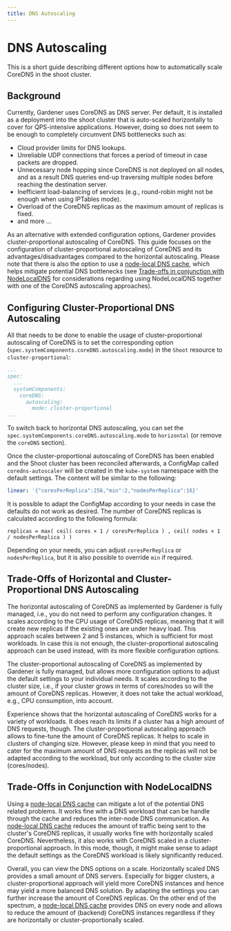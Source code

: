 ```yaml
---
title: DNS Autoscaling
---
```


# DNS Autoscaling

This is a short guide describing different options how to automatically scale CoreDNS in the shoot cluster.

## Background

Currently, Gardener uses CoreDNS as DNS server. Per default, it is installed as a deployment into the shoot cluster that is auto-scaled horizontally to cover for QPS-intensive applications. However, doing so does not seem to be enough to completely circumvent DNS bottlenecks such as:

- Cloud provider limits for DNS lookups.
- Unreliable UDP connections that forces a period of timeout in case packets are dropped.
- Unnecessary node hopping since CoreDNS is not deployed on all nodes, and as a result DNS queries end-up traversing multiple nodes before reaching the destination server.
- Inefficient load-balancing of services (e.g., round-robin might not be enough when using IPTables mode).
- Overload of the CoreDNS replicas as the maximum amount of replicas is fixed.
- and more ...

As an alternative with extended configuration options, Gardener provides cluster-proportional autoscaling of CoreDNS. This guide focuses on the configuration of cluster-proportional autoscaling of CoreDNS and its advantages/disadvantages compared to the horizontal
autoscaling.
Please note that there is also the option to use a [node-local DNS cache](node-local-dns.md), which helps mitigate potential DNS bottlenecks (see [Trade-offs in conjunction with NodeLocalDNS](#trade-offs-in-conjunction-with-nodelocaldns) for considerations regarding using NodeLocalDNS together with one of the CoreDNS autoscaling approaches).

## Configuring Cluster-Proportional DNS Autoscaling

All that needs to be done to enable the usage of cluster-proportional autoscaling of CoreDNS is to set the corresponding option (`spec.systemComponents.coreDNS.autoscaling.mode`) in the `Shoot` resource to `cluster-proportional`:

```yaml
...
spec:
  ...
  systemComponents:
    coreDNS:
      autoscaling:
        mode: cluster-proportional
...
```

To switch back to horizontal DNS autoscaling, you can set the `spec.systemComponents.coreDNS.autoscaling.mode` to `horizontal` (or remove the `coreDNS` section).

Once the cluster-proportional autoscaling of CoreDNS has been enabled and the Shoot cluster has been reconciled afterwards, a ConfigMap called `coredns-autoscaler` will be created in the `kube-system` namespace with the default settings. The content will be similar to the following:

```yaml
linear: '{"coresPerReplica":256,"min":2,"nodesPerReplica":16}'
```

It is possible to adapt the ConfigMap according to your needs in case the defaults do not work as desired. The number of CoreDNS replicas is calculated according to the following formula:

```
replicas = max( ceil( cores × 1 / coresPerReplica ) , ceil( nodes × 1 / nodesPerReplica ) )
```

Depending on your needs, you can adjust `coresPerReplica` or `nodesPerReplica`, but it is also possible to override `min` if required.

## Trade-Offs of Horizontal and Cluster-Proportional DNS Autoscaling

The horizontal autoscaling of CoreDNS as implemented by Gardener is fully managed, i.e., you do not need to perform any configuration changes. It scales according to the CPU usage of CoreDNS replicas, meaning that it will create new replicas if the existing ones are under heavy load. This approach scales between 2 and 5 instances, which is sufficient for most workloads. In case this is not enough, the cluster-proportional autoscaling approach can be used instead, with its more flexible configuration options.

The cluster-proportional autoscaling of CoreDNS as implemented by Gardener is fully managed, but allows more configuration options to adjust the default settings to your individual needs. It scales according to the cluster size, i.e., if your cluster grows in terms of cores/nodes so will the amount of CoreDNS replicas. However, it does not take the actual workload, e.g., CPU consumption, into account.

Experience shows that the horizontal autoscaling of CoreDNS works for a variety of workloads. It does reach its limits if a cluster has a high amount of DNS requests, though. The cluster-proportional autoscaling approach allows to fine-tune the amount of CoreDNS replicas. It helps to scale in clusters of changing size. However, please keep in mind that you need to cater for the maximum amount of DNS requests as the replicas will not be adapted according to the workload, but only according to the cluster size (cores/nodes).

## Trade-Offs in Conjunction with NodeLocalDNS

Using a [node-local DNS cache](node-local-dns.md) can mitigate a lot of the potential DNS related problems. It works fine with a DNS workload that can be handle through the cache and reduces the inter-node DNS communication. As [node-local DNS cache](node-local-dns.md) reduces the amount of traffic being sent to the cluster's CoreDNS replicas, it usually works fine with horizontally scaled CoreDNS. Nevertheless, it also works with CoreDNS scaled in a cluster-proportional approach. In this mode, though, it might make sense to adapt the default settings as the CoreDNS workload is likely significantly reduced.

Overall, you can view the DNS options on a scale. Horizontally scaled DNS provides a small amount of DNS servers. Especially for bigger clusters, a cluster-proportional approach will yield more CoreDNS instances and hence may yield a more balanced DNS solution. By adapting the settings you can further increase the amount of CoreDNS replicas. On the other end of the spectrum, a [node-local DNS cache](node-local-dns.md) provides DNS on every node and allows to reduce the amount of (backend) CoreDNS instances regardless if they are horizontally or cluster-proportionally scaled.
